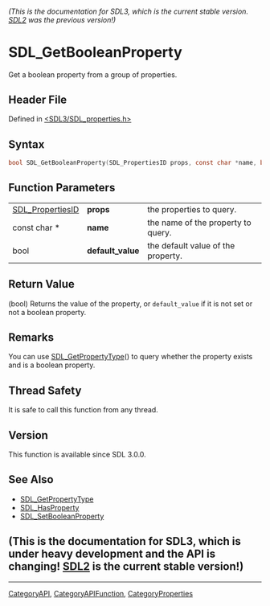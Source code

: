###### (This is the documentation for SDL3, which is the current stable version. [SDL2](https://wiki.libsdl.org/SDL2/) was the previous version!)
# SDL_GetBooleanProperty

Get a boolean property from a group of properties.

## Header File

Defined in [<SDL3/SDL_properties.h>](https://github.com/libsdl-org/SDL/blob/main/include/SDL3/SDL_properties.h)

## Syntax

```c
bool SDL_GetBooleanProperty(SDL_PropertiesID props, const char *name, bool default_value);
```

## Function Parameters

|                                      |                   |                                    |
| ------------------------------------ | ----------------- | ---------------------------------- |
| [SDL_PropertiesID](SDL_PropertiesID) | **props**         | the properties to query.           |
| const char *                         | **name**          | the name of the property to query. |
| bool                                 | **default_value** | the default value of the property. |

## Return Value

(bool) Returns the value of the property, or `default_value` if it is not
set or not a boolean property.

## Remarks

You can use [SDL_GetPropertyType](SDL_GetPropertyType)() to query whether
the property exists and is a boolean property.

## Thread Safety

It is safe to call this function from any thread.

## Version

This function is available since SDL 3.0.0.

## See Also

- [SDL_GetPropertyType](SDL_GetPropertyType)
- [SDL_HasProperty](SDL_HasProperty)
- [SDL_SetBooleanProperty](SDL_SetBooleanProperty)


## (This is the documentation for SDL3, which is under heavy development and the API is changing! [SDL2](https://wiki.libsdl.org/SDL2/) is the current stable version!)



----
[CategoryAPI](CategoryAPI), [CategoryAPIFunction](CategoryAPIFunction), [CategoryProperties](CategoryProperties)

